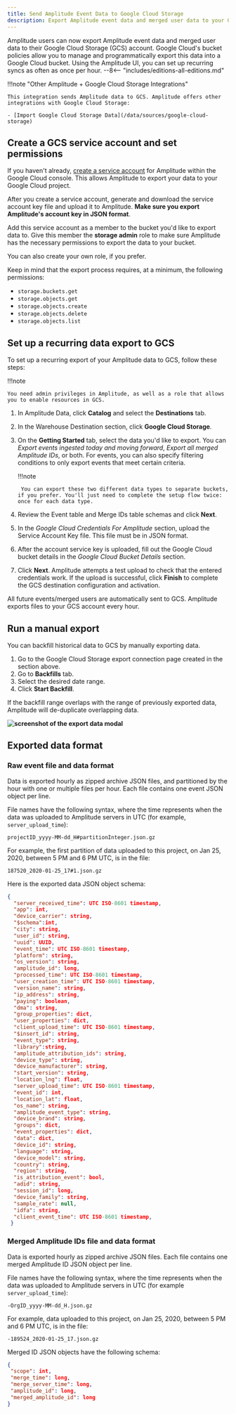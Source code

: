 ```yaml
---
title: Send Amplitude Event Data to Google Cloud Storage
description: Export Amplitude event data and merged user data to your Google Cloud Storage (GCS) account.
---
```


Amplitude users can now export Amplitude event data and merged user data to their Google Cloud Storage (GCS) account. Google Cloud's bucket policies allow you to manage and programmatically export this data into a Google Cloud bucket. Using the Amplitude UI, you can set up recurring syncs as often as once per hour. 
--8<-- "includes/editions-all-editions.md"

!!!note "Other Amplitude + Google Cloud Storage Integrations"

    This integration sends Amplitude data to GCS. Amplitude offers other integrations with Google Cloud Storage: 

    - [Import Google Cloud Storage Data](/data/sources/google-cloud-storage)

## Create a GCS service account and set permissions

If you haven't already, [create a service account](https://cloud.google.com/iam/docs/creating-managing-service-account-keys) for Amplitude within the Google Cloud console. This allows Amplitude to export your data to your Google Cloud project.

After you create a service account, generate and download the service account key file and upload it to Amplitude. **Make sure you export Amplitude's account key in JSON format**.

Add this service account as a member to the bucket you'd like to export data to. Give this member the **storage admin** role to make sure Amplitude has the necessary permissions to export the data to your bucket.

You can also create your own role, if you prefer.

Keep in mind that the export process requires, at a minimum, the following permissions:

- `storage.buckets.get`
- `storage.objects.get`
- `storage.objects.create`
- `storage.objects.delete`
- `storage.objects.list`

## Set up a recurring data export to GCS

To set up a recurring export of your Amplitude data to GCS, follow these steps:

!!!note

    You need admin privileges in Amplitude, as well as a role that allows you to enable resources in GCS. 

1. In Amplitude Data, click **Catalog** and select the **Destinations** tab.
2. In the Warehouse Destination section, click **Google Cloud Storage**.
3. On the **Getting Started** tab, select the data you'd like to export. You can *Export events ingested today and moving forward*, *Export all merged Amplitude IDs*, or both. For events, you can also specify filtering conditions to only export events that meet certain criteria.

    !!!note

        You can export these two different data types to separate buckets, if you prefer. You'll just need to complete the setup flow twice: once for each data type.

4. Review the Event table and Merge IDs table schemas and click **Next**. 
5. In the *Google Cloud Credentials For Amplitude* section, upload the Service Account Key file. This file must be in JSON format.
6. After the account service key is uploaded, fill out the Google Cloud bucket details in the *Google Cloud Bucket Details* section.
7. Click **Next**. Amplitude attempts a test upload to check that the entered credentials work. If the upload is successful, click **Finish** to complete the GCS destination configuration and activation.

All future events/merged users are automatically sent to GCS. Amplitude exports files to your GCS account every hour.

## Run a manual export

You can backfill historical data to GCS by manually exporting data.

1. Go to the Google Cloud Storage export connection page created in the section above.
2. Go to **Backfills** tab.
3. Select the desired date range. 
4. Click **Start Backfill**. 

If the backfill range overlaps with the range of previously exported data, Amplitude will de-duplicate overlapping data.

**![screenshot of the export data modal](../../assets/images/integrations-gcs-export-manual-export.png)**

## Exported data format

### Raw event file and data format

Data is exported hourly as zipped archive JSON files, and partitioned by the hour with one or multiple files per hour. Each file contains one event JSON object per line.

File names have the following syntax, where the time represents when the data was uploaded to Amplitude servers in UTC (for example, `server_upload_time`):

`projectID_yyyy-MM-dd_H#partitionInteger.json.gz`

For example, the first partition of data uploaded to this project, on Jan 25, 2020, between 5 PM and 6 PM UTC, is in the file:

`187520_2020-01-25_17#1.json.gz`

Here is the exported data JSON object schema:

```json
{
  "server_received_time": UTC ISO-8601 timestamp,
  "app": int,
  "device_carrier": string,
  "$schema":int,
  "city": string,
  "user_id": string,
  "uuid": UUID,
  "event_time": UTC ISO-8601 timestamp,
  "platform": string,
  "os_version": string,
  "amplitude_id": long,
  "processed_time": UTC ISO-8601 timestamp,
  "user_creation_time": UTC ISO-8601 timestamp,
  "version_name": string,
  "ip_address": string,
  "paying": boolean,
  "dma": string,
  "group_properties": dict,
  "user_properties": dict,
  "client_upload_time": UTC ISO-8601 timestamp,
  "$insert_id": string,
  "event_type": string,
  "library":string,
  "amplitude_attribution_ids": string,
  "device_type": string,
  "device_manufacturer": string,
  "start_version": string,
  "location_lng": float,
  "server_upload_time": UTC ISO-8601 timestamp,
  "event_id": int,
  "location_lat": float,
  "os_name": string,
  "amplitude_event_type": string,
  "device_brand": string,
  "groups": dict,
  "event_properties": dict,
  "data": dict,
  "device_id": string,
  "language": string,
  "device_model": string,
  "country": string,
  "region": string,
  "is_attribution_event": bool,
  "adid": string,
  "session_id": long,
  "device_family": string,
  "sample_rate": null,
  "idfa": string,
  "client_event_time": UTC ISO-8601 timestamp,
 }
```

### Merged Amplitude IDs file and data format

Data is exported hourly as zipped archive JSON files. Each file contains one merged Amplitude ID JSON object per line.

File names have the following syntax, where the time represents when the data was uploaded to Amplitude servers in UTC (for example `server_upload_time`):

`-OrgID_yyyy-MM-dd_H.json.gz`

For example, data uploaded to this project, on Jan 25, 2020, between 5 PM and 6 PM UTC, is in the file:

`-189524_2020-01-25_17.json.gz`

Merged ID JSON objects have the following schema:

```json
{
 "scope": int,
 "merge_time": long,
 "merge_server_time": long,
 "amplitude_id": long,
 "merged_amplitude_id": long
}
```
